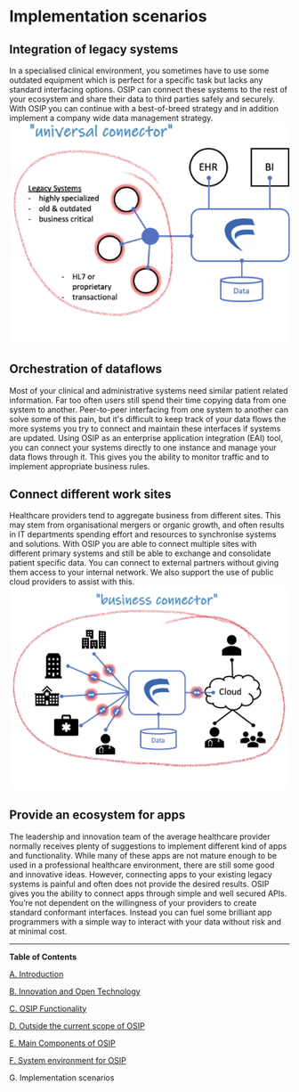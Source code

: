 Implementation scenarios
=====

Integration of legacy systems
-----

In a specialised clinical environment, you sometimes have to use some outdated equipment which is perfect for a specific task but lacks any standard interfacing options. OSIP can connect these systems to the rest of your ecosystem and share their data to third parties safely and securely.
With OSIP you can continue with a best-of-breed strategy and in addition implement a company wide data management strategy. 
![The Universal Connector](img/universal_connector.png)
 
Orchestration of dataflows 
-----

Most of your clinical and administrative systems need similar patient related information. Far too often users still spend their time copying data from one system to another. Peer-to-peer interfacing from one system to another can solve some of this pain, but it's difficult to keep track of your data flows the more systems you try to connect and maintain these interfaces if systems are updated.
Using OSIP as an enterprise application integration (EAI) tool, you can connect your systems directly to one instance and manage your data flows through it. This gives you the ability to monitor traffic and to implement appropriate business rules.

Connect different work sites
-----

Healthcare providers tend to aggregate business from different sites. This may stem from organisational mergers or organic growth, and often results in IT departments spending effort and resources to synchronise systems and solutions.
With OSIP you are able to connect multiple sites with different primary systems and still be able to exchange and consolidate patient specific data. You can connect to external partners without giving them access to your internal network. We also support the use of public cloud providers to assist with this.
![The Business Connector](img/business_connector.png)


Provide an ecosystem for apps
-----

The leadership and innovation team of the average healthcare provider normally receives plenty of suggestions to implement different kind of apps and functionality. While many of these apps are not mature enough to be used in a professional healthcare environment, there are still some good and innovative ideas. However, connecting apps to your existing legacy systems is painful and often does not provide the desired results.
OSIP gives you the ability to connect apps through simple and well secured APIs. You’re not dependent on the willingness of your providers to create standard conformant interfaces. Instead you can fuel some brilliant app programmers with a simple way to interact with your data without risk and at minimal cost.

 ----
 **Table of Contents**
 
 [A. Introduction](white_paper/introduction.html)
 
 [B. Innovation and Open Technology](white_paper/B_innovation_and_open_technology.html)
 
 [C. OSIP Functionality](white_paper/C_osip_functionality.html)
 
 [D. Outside the current scope of OSIP](white_paper/D_outside_the_current_scope_of_osip.html)
 
 [E. Main Components of OSIP](white_paper/E_main_components_of_osip.html)
 
 [F. System environment for OSIP](white_paper/F_system_environment_for_osip.html)
 
 G. Implementation scenarios